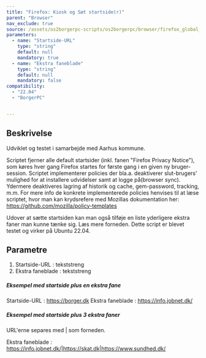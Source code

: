 ```yaml
---
title: "Firefox: Kiosk og Sæt startside(r)"
parent: "Browser"
nav_exclude: true
source: /assets/os2borgerpc-scripts/os2borgerpc/browser/firefox_global_policies.sh
parameters:
  - name: "Startside-URL"
    type: "string"
    default: null
    mandatory: true
  - name: "Ekstra faneblade"
    type: "string"
    default: null
    mandatory: false
compatibility:  
  - "22.04"
  - "BorgerPC"


---
```


## Beskrivelse
Udviklet og testet i samarbejde med Aarhus kommune.

Scriptet fjerner alle default startsider (inkl. fanen "Firefox Privacy Notice"), som køres hver gang Firefox startes for første gang i en given ny bruger-session. 
Scriptet implementerer policies der bla.a. deaktiverer slut-brugers' mulighed for at installere udvidelser samt at logge på(browser sync). 
Ydermere deaktiveres lagring af historik og cache, gem-password, tracking, m.m. 
For mere info de konkrete implementerede policies henvises til at læse scriptet, hvor man kan krydsrefere med Mozillas dokumentation her: 
https://github.com/mozilla/policy-templates 

Udover at sætte startsiden kan man også tilføje en liste yderligere ekstra faner man kunne tænke sig. Læs mere forneden.
Dette script er blevet testet og virker på Ubuntu 22.04.

## Parametre

1. Startside-URL : tekststreng
2. Ekstra faneblade : tekststreng

##### Eksempel med startside plus en ekstra fane #####

Startside-URL  : https://borger.dk
Ekstra faneblade : https://info.jobnet.dk/

##### Eksempel med startside plus 3 ekstra faner #####

URL'erne separes med | som forneden.

Ekstra faneblade : https://info.jobnet.dk/|https://skat.dk|https://www.sundhed.dk/


